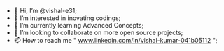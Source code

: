- 👋 Hi, I’m @vishal-e31;
- 👀 I’m interested in inovating codings;
- 🌱 I’m currently learning Advanced Concepts;
- 💞️ I’m looking to collaborate on more open source projects;
- 📫 How to reach me " www.linkedin.com/in/vishal-kumar-041b05112 ";

<!---
vishal-e31/vishal-e31 is a ✨ special ✨ repository because its `README.md` (this file) appears on your GitHub profile.
You can click the Preview link to take a look at your changes.
--->
